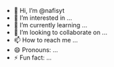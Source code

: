 - 👋 Hi, I’m @nafisyt
- 👀 I’m interested in ...
- 🌱 I’m currently learning ...
- 💞️ I’m looking to collaborate on ...
- 📫 How to reach me ...
- 😄 Pronouns: ...
- ⚡ Fun fact: ...

<!---
nafisyt/nafisyt is a ✨ special ✨ repository because its `README.md` (this file) appears on your GitHub profile.
You can click the Preview link to take a look at your changes.
--->
